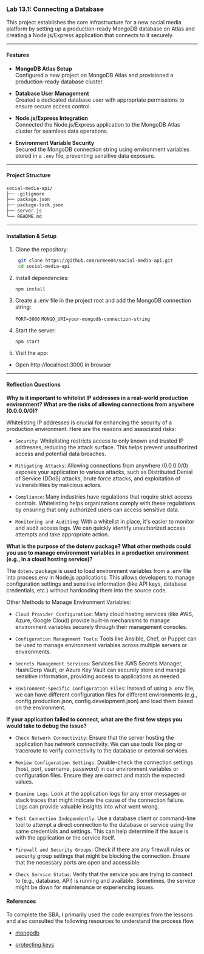 ### Lab 13.1: Connecting a Database
This project establishes the core infrastructure for a new social media platform by setting up a production-ready MongoDB database on Atlas and creating a Node.js/Express application that connects to it securely.

---

#### Features

- **MongoDB Atlas Setup**  
  Configured a new project on MongoDB Atlas and provisioned a production-ready database cluster.  

- **Database User Management**  
  Created a dedicated database user with appropriate permissions to ensure secure access control.  

- **Node.js/Express Integration**  
  Connected the Node.js/Express application to the MongoDB Atlas cluster for seamless data operations.  

- **Environment Variable Security**  
  Secured the MongoDB connection string using environment variables stored in a `.env` file, preventing sensitive data exposure.  

---

#### Project Structure
```bash
social-media-api/
├── .gitignore
├── package.json
├── package-lock.json
├── server.js
└── README.md
```
---

#### Installation & Setup

1. Clone the repository:
   ```bash
    git clone https://github.com/urmee04/social-media-api.git
    cd social-media-api
   ```
2. Install dependencies:
   
   `npm install`

3. Create a .env file in the project root and add the MongoDB connection string:

   `PORT=3000`
   `MONGO_URI=your-mongodb-connection-string`  

4. Start the server:

   `npm start`

5. Visit the app: 
  - Open http://localhost:3000 in browser 
---
#### Reflection Questions

**Why is it important to whitelist IP addresses in a real-world production environment? What are the risks of allowing connections from anywhere (0.0.0.0/0)?**

Whitelisting IP addresses is crucial for enhancing the security of a production environment. Here are the reasons and associated risks:

- `Security`: Whitelisting restricts access to only known and trusted IP addresses, reducing the attack surface. This helps prevent unauthorized access and potential data breaches.

- `Mitigating Attacks`: Allowing connections from anywhere (0.0.0.0/0) exposes your application to various attacks, such as Distributed Denial of Service (DDoS) attacks, brute force attacks, and exploitation of vulnerabilities by malicious actors.

- `Compliance`: Many industries have regulations that require strict access controls. Whitelisting helps organizations comply with these regulations by ensuring that only authorized users can access sensitive data.

- `Monitoring and Auditing`: With a whitelist in place, it's easier to monitor and audit access logs. We can quickly identify unauthorized access attempts and take appropriate action.

**What is the purpose of the dotenv package? What other methods could you use to manage environment variables in a production environment (e.g., in a cloud hosting service)?**

The `dotenv` package is used to load environment variables from a .env file into process.env in Node.js applications. This allows developers to manage configuration settings and sensitive information (like API keys, database credentials, etc.) without hardcoding them into the source code.

Other Methods to Manage Environment Variables:

- `Cloud Provider Configuration`: Many cloud hosting services (like AWS, Azure, Google Cloud) provide built-in mechanisms to manage environment variables securely through their management consoles.

- `Configuration Management Tools`: Tools like Ansible, Chef, or Puppet can be used to manage environment variables across multiple servers or environments.

- `Secrets Management Services`: Services like AWS Secrets Manager, HashiCorp Vault, or Azure Key Vault can securely store and manage sensitive information, providing access to applications as needed.

- `Environment-Specific Configuration Files`: Instead of using a .env file, we can have different configuration files for different environments (e.g., config.production.json, config.development.json) and load them based on the environment.

**If your application failed to connect, what are the first few steps you would take to debug the issue?**

- `Check Network Connectivity`: Ensure that the server hosting the application has network connectivity. We can use tools like ping or traceroute to verify connectivity to the database or external services.

- `Review Configuration Settings`: Double-check the connection settings (host, port, username, password) in our environment variables or configuration files. Ensure they are correct and match the expected values.

- `Examine Logs`: Look at the application logs for any error messages or stack traces that might indicate the cause of the connection failure. Logs can provide valuable insights into what went wrong.

- `Test Connection Independently`: Use a database client or command-line tool to attempt a direct connection to the database or service using the same credentials and settings. This can help determine if the issue is with the application or the service itself.

- `Firewall and Security Groups`: Check if there are any firewall rules or security group settings that might be blocking the connection. Ensure that the necessary ports are open and accessible.

- `Check Service Status`: Verify that the service you are trying to connect to (e.g., database, API) is running and available. Sometimes, the service might be down for maintenance or experiencing issues.

#### References
To complete the SBA, I primarily used the code examples from the lessons and also consulted the following resources to understand the process flow.

- [mongodb](https://generalmotors.udemy.com/course/nodejs-express-mongodb-bootcamp/learn/lecture/15065024#overview)

- [protecting keys](https://www.twilio.com/en-us/blog/working-with-environment-variables-in-node-js-html)